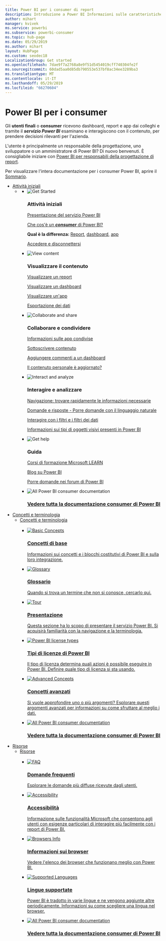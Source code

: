 ```yaml
---
title: Power BI per i consumer di report
description: Introduzione a Power BI Informazioni sulle caratteristiche e le funzionalità di Power BI e sulle potenzialità offerte per i consumer e gli utenti finali di Power BI.
author: mihart
manager: kvivek
ms.service: powerbi
ms.subservice: powerbi-consumer
ms.topic: hub-page
ms.date: 05/29/2019
ms.author: mihart
layout: HubPage
ms.custom: seodec18
LocalizationGroup: Get started
ms.openlocfilehash: 7dae9f7a2768a8e9f51d5454019cff740304fe2f
ms.sourcegitcommit: 60dad5aa0d85db790553e537bf8ac34ee3289ba3
ms.translationtype: MT
ms.contentlocale: it-IT
ms.lasthandoff: 05/29/2019
ms.locfileid: "66270604"
---
```

<div id="main" class="v2">
      <div class="container">
            <h1 class="">Power BI per i consumer</h1>
            <p>Gli <b>utenti finali</b> o <b>consumer</b> ricevono dashboard, report e app dai colleghi e tramite il <b><i>servizio Power BI</i></b> esaminano e interagiscono con il contenuto, per prendere decisioni rilevanti per l'azienda.</p>
            <p>L'utente è principalmente un responsabile della progettazione, uno sviluppatore o un amministratore di Power BI? Di nuovo benvenuti. È consigliabile iniziare con <a href="../power-bi-creator-landing.md">Power BI per responsabili della progettazione di report</a>.</p>
            <p>Per visualizzare l'intera documentazione per i consumer Power BI, aprire il <a href="end-user-consumer.md">Sommario</a>.</p>
            <ul class="pivots">
            <li>
                <a href="#get-started" data-linktype="self-bookmark">Attività iniziali</a>
                <ul id="get-started" class="cardsF">
                    <li>
                        <a data-default="true" href="#getstarted" data-linktype="self-bookmark"></a>
                        <ul id="getstarted" class="cardsF">
                            <li>
                                <div class="cardSize">
                                    <div class="cardPadding">
                                        <div class="card">
                                            <div class="cardImageOuter">
                                                <div class="cardImage">
                                                    <img alt="Get Started" src="media/end-user-consumer/get-started.svg" data-linktype="relative-path">
                                                </div>
                                            </div>
                                            <div class="cardText">
                                                <h3>Attività iniziali</h3>
                                                <p><a href="/power-bi/service-get-started" data-linktype="absolute-path">Presentazione del servizio Power BI</a></p>
                                                <p><a href="/power-bi/consumer/end-user-consumer" data-linktype="absolute-path">Che cos'è un <b><i>consumer</i></b> di Power BI?</a></p>
                                                <p><b>Qual è la differenza:</b> <a href="/power-bi/consumer/end-user-reports" data-linktype="absolute-path">Report</a>, <a href="/power-bi/consumer/end-user-dashboards" data-linktype="absolute-path">dashboard</a>, <a href="/power-bi/consumer/end-user-apps" data-linktype="absolute-path">app</a></p>
                                                <p><a href="/power-bi/consumer/end-user-sign-in" data-linktype="absolute-path">Accedere e disconnettersi</a></p>
                                            </div>
                                        </div>
                                    </div>
                                </div>
                            </li>
                            <li>
                                <div class="cardSize">
                                    <div class="cardPadding">
                                        <div class="card">
                                            <div class="cardImageOuter">
                                                <div class="cardImage">
                                                    <img alt="View content" src="media/end-user-consumer/view-content.svg" data-linktype="relative-path">
                                                </div>
                                            </div>
                                            <div class="cardText">
                                                <h3>Visualizzare il contenuto</h3>
                                                <p><a href="/power-bi/consumer/end-user-report-open" data-linktype="absolute-path">Visualizzare un report</a></p>
                                                <p><a href="/power-bi/consumer/end-user-dashboard-open" data-linktype="absolute-path">Visualizzare un dashboard</a></p>
                                                <p><a href="/power-bi/consumer/end-user-app-view" data-linktype="absolute-path">Visualizzare un'app</a></p>
                                                <p><a href="/power-bi/consumer/end-user-export" data-linktype="absolute-path">Esportazione dei dati</a>
                                            </div>
                                        </div>
                                    </div>
                                </div>
                            </li>
                            <li>
                                <div class="cardSize">
                                    <div class="cardPadding">
                                        <div class="card">
                                            <div class="cardImageOuter">
                                                <div class="cardImage">
                                                    <img alt="Collaborate and share" src="media/end-user-consumer/collaborate-share.svg" data-linktype="relative-path">
                                                </div>
                                            </div>
                                            <div class="cardText">
                                                <h3>Collaborare e condividere</h3>
                                                <p><a href="/power-bi/consumer/end-user-apps" data-linktype="absolute-path">Informazioni sulle app condivise</a></p>
                                                <p><a href="/power-bi/consumer/end-user-subscribe" data-linktype="absolute-path">Sottoscrivere contenuto</a></p>
                                                <p><a href="/power-bi/consumer/end-user-comment" data-linktype="absolute-path">Aggiungere commenti a un dashboard</a></p>
                                                <p><a href="/power-bi/consumer/end-user-fresh" data-linktype="absolute-path">Il contenuto personale è aggiornato?</a></p>
                                            </div>
                                        </div>
                                    </div>
                                </div>
                            </li>
                            <li>
                                <div class="cardSize">
                                    <div class="cardPadding">
                                        <div class="card">
                                            <div class="cardImageOuter">
                                                <div class="cardImage">
                                                    <img alt="Interact and analyze" src="media/end-user-consumer/interact-analyze.svg" data-linktype="relative-path">
                                                </div>
                                            </div>
                                            <div class="cardText">
                                                <h3>Interagire e analizzare</h3>
                                                <p><a href="/power-bi/consumer/end-user-experience" data-linktype="absolute-path">Navigazione: trovare rapidamente le informazioni necessarie</a></p>
                                                <p><a href="/power-bi/consumer/end-user-q-and-a" data-linktype="absolute-path">Domande e risposte - Porre domande con il linguaggio naturale</a></p>
                                                <p><a href="/power-bi/consumer/end-user-report-filter" data-linktype="absolute-path">Interagire con i filtri e i filtri dei dati</a></p>
                                                <p><a href="/power-bi/consumer/end-user-visual-type" data-linktype="absolute-path">Informazioni sui tipi di oggetti visivi presenti in Power BI</a></p>
                                            </div>
                                        </div>
                                    </div>
                                </div>
                            </li>
                            <li>
                                <div class="cardSize">
                                    <div class="cardPadding">
                                        <div class="card">
                                            <div class="cardImageOuter">
                                                <div class="cardImage">
                                                    <img alt="Get help" src="media/end-user-consumer/get-help.svg" data-linktype="relative-path">
                                                </div>
                                            </div>
                                            <div class="cardText">
                                                <h3>Guida</h3>
                                            <p><a href="https://docs.microsoft.com/en-us/learn/paths/consume-data-with-power-bi/" data-linktype="absolute-path">Corsi di formazione Microsoft LEARN</a></p>
                                                <p><a href="https://powerbi.microsoft.com/blog/" data-linktype="absolute-path">Blog su Power BI</a></p>
                                                <p><a href="http://community.powerbi.com/" data-linktype="absolute-path">Porre domande nei forum di Power BI</a></p>
                                            </div>
                                        </div>
                                    </div>
                                </div>
                            </li>
                            <li>
                                <div class="cardSize">
                                    <div class="cardPadding">
                                        <div class="card">
                                            <div class="cardImageOuter">
                                                <div class="cardImage">
                                                    <img alt="All Power BI consumer documentation" src="media/end-user-consumer/see-all.svg" data-linktype="relative-path">
                                                </div>
                                            </div>
                                            <div class="cardText">
                                                <a href="end-user-consumer.md" data-linktype="absolute-path">
                                                <h3>Vedere tutta la documentazione consumer di Power BI</h3></a>
                                            </div>
                                        </div>
                                    </div>
                                </div>
                            </li>
                        </ul>
                    </li>
                </ul>
            </li>
            <li>
                <a href="#concepts-terminology" data-linktype="self-bookmark">Concetti e terminologia</a>
                <ul id="concepts-terminology">
                    <li>
                        <a href="#conceptsterminology" data-linktype="self-bookmark">Concetti e terminologia</a>
                        <ul id="conceptsterminology" class="cardsC">
                            <br>
                            <li>
                                <a href="/power-bi/consumer/End-user-basic-concepts" data-linktype="absolute-path">
                                    <div class="cardSize">
                                        <div class="cardPadding">
                                            <div class="card">
                                                <div class="cardImageOuter">
                                                    <div class="cardImage bgdAccent1">
                                                        <img src="media/end-user-consumer/basic-concepts.svg" alt="Basic Concepts" data-linktype="relative-path">
                                                    </div>
                                                </div>
                                                <div class="cardText">
                                                    <h3>Concetti di base</h3>
                                                    <p>Informazioni sui concetti e i blocchi costitutivi di Power BI e sulla loro integrazione.</p>
                                                </div>
                                            </div>
                                        </div>
                                    </div>
                                </a>
                            </li>
                            <li>
                                <a href="/power-bi/consumer/End-user-glossary" data-linktype="absolute-path">
                                    <div class="cardSize">
                                        <div class="cardPadding">
                                            <div class="card">
                                                <div class="cardImageOuter">
                                                    <div class="cardImage bgdAccent1">
                                                        <img src="media/end-user-consumer/glossary.svg" alt="Glossary" data-linktype="relative-path">
                                                    </div>
                                                </div>
                                                <div class="cardText">
                                                    <h3>Glossario</h3>
                                                    <p>Quando si trova un termine che non si conosce, cercarlo qui.</p>
                                                </div>
                                            </div>
                                        </div>
                                    </div>
                                </a>
                            </li>
                            <li>
                                <a href="/power-bi/consumer/end-user-experience" data-linktype="absolute-path">
                                    <div class="cardSize">
                                        <div class="cardPadding">
                                            <div class="card">
                                                <div class="cardImageOuter">
                                                    <div class="cardImage bgdAccent1">
                                                        <img src="media/end-user-consumer/tour.svg" alt="Tour" data-linktype="relative-path">
                                                    </div>
                                                </div>
                                                <div class="cardText">
                                                    <h3>Presentazione</h3>
                                                    <p>Questa sezione ha lo scopo di presentare il servizio Power BI. Si acquisirà familiarità con la navigazione e la terminologia.</p>
                                                </div>
                                            </div>
                                        </div>
                                    </div>
                                </a>
                            </li>
                            <li>
                                <a href="/power-bi/service-admin-licensing-organization" data-linktype="absolute-path">
                                    <div class="cardSize">
                                        <div class="cardPadding">
                                            <div class="card">
                                                <div class="cardImageOuter">
                                                    <div class="cardImage bgdAccent1">
                                                        <img src="media/end-user-consumer/power-bi-license-types.svg" alt="Power BI license types" data-linktype="relative-path">
                                                    </div>
                                                </div>
                                                <div class="cardText">
                                                    <h3>Tipi di licenze di Power BI</h3>
                                                    <p>Il tipo di licenza determina quali azioni è possibile eseguire in Power BI. Definire quale tipo di licenza si sta usando.</p>
                                                </div>
                                            </div>
                                        </div>
                                    </div>
                                </a>
                            </li>
                            <li>
                                <a href="/power-bi/consumer/end-user-featured" data-linktype="absolute-path">
                                    <div class="cardSize">
                                        <div class="cardPadding">
                                            <div class="card">
                                                <div class="cardImageOuter">
                                                    <div class="cardImage bgdAccent1">
                                                        <img src="media/end-user-consumer/advanced-concepts.svg" alt="Advanced Concepts" data-linktype="relative-path">
                                                    </div>
                                                </div>
                                                <div class="cardText">
                                                    <h3>Concetti avanzati</h3>
                                                    <p>Si vuole approfondire uno o più argomenti? Esplorare questi argomenti avanzati per informazioni su come sfruttare al meglio i dati. </p>
                                                </div>
                                            </div>
                                        </div>
                                    </div>
                                </a>
                            </li>
                            <li>
                                <a href="end-user-consumer.md" data-linktype="absolute-path">
                                    <div class="cardSize">
                                        <div class="cardPadding">
                                            <div class="card">
                                                <div class="cardImageOuter">
                                                    <div class="cardImage bgdAccent1">
                                                        <img src="media/end-user-consumer/See_All_400x140.svg" alt="All Power BI consumer documentation" data-linktype="relative-path">
                                                    </div>
                                                </div>
                                                <div class="cardText">
                                                    <h3>Vedere tutta la documentazione consumer di Power BI</h3>
                                                </div>
                                            </div>
                                        </div>
                                    </div>
                                </a>
                            </li>
                        </ul>
                    </li>
                </ul>
            </li>
            <li>
                <a href="#resources" data-linktype="self-bookmark">Risorse</a>
                <ul id="resources">
                    <li>
                        <a href="#resources" data-linktype="self-bookmark">Risorse</a>
                        <ul id="resources" class="cardsC">
                            <br>
                            <li>
                                <a href="/power-bi/consumer/end-user-faq" data-linktype="absolute-path">
                                    <div class="cardSize">
                                        <div class="cardPadding">
                                            <div class="card">
                                                <div class="cardImageOuter">
                                                    <div class="cardImage bgdAccent1">
                                                        <img src="media/end-user-consumer/faq.svg" alt="FAQ" data-linktype="relative-path">
                                                    </div>
                                                </div>
                                                <div class="cardText">
                                                    <h3>Domande frequenti</h3>
                                                    <p>Esplorare le domande più diffuse ricevute dagli utenti.</p>
                                                </div>
                                            </div>
                                        </div>
                                    </div>
                                </a>
                            </li>
                            <li>
                                <a href="/power-bi/desktop-accessibility" data-linktype="absolute-path">
                                    <div class="cardSize">
                                        <div class="cardPadding">
                                            <div class="card">
                                                <div class="cardImageOuter">
                                                    <div class="cardImage bgdAccent1">
                                                        <img src="media/end-user-consumer/accessibility.svg" alt="Accessibility" data-linktype="relative-path">
                                                    </div>
                                                </div>
                                                <div class="cardText">
                                                    <h3>Accessibilità</h3>
                                                    <p>Informazione sulle funzionalità Microsoft che consentono agli utenti con esigenze particolari di interagire più facilmente con i report di Power BI. </p>
                                                </div>
                                            </div>
                                        </div>
                                    </div>
                                </a>
                            </li>                            
                            <li>
                                <a href="/power-bi/consumer/end-user-browsers" data-linktype="absolute-path">
                                    <div class="cardSize">
                                        <div class="cardPadding">
                                            <div class="card">
                                                <div class="cardImageOuter">
                                                    <div class="cardImage bgdAccent1">
                                                        <img src="media/end-user-consumer/browser-info.svg" alt="Browsers Info" data-linktype="relative-path">
                                                    </div>
                                                </div>
                                                <div class="cardText">
                                                    <h3>Informazioni sui browser</h3>
                                                    <p>Vedere l'elenco dei browser che funzionano meglio con Power BI. </p>
                                                </div>
                                            </div>
                                        </div>
                                    </div>
                                </a>
                            </li>
                            <li>
                                <a href="/power-bi/supported-languages-countries-regions" data-linktype="absolute-path">
                                    <div class="cardSize">
                                        <div class="cardPadding">
                                            <div class="card">
                                                <div class="cardImageOuter">
                                                    <div class="cardImage bgdAccent1">
                                                        <img src="media/end-user-consumer/supported-languages.svg" alt="Supported Languages" data-linktype="relative-path">
                                                    </div>
                                                </div>
                                                <div class="cardText">
                                                    <h3>Lingue supportate</h3>
                                                    <p>Power BI è tradotto in varie lingue e ne vengono aggiunte altre periodicamente. Informazioni su come scegliere una lingua nel browser. </p>
                                                </div>
                                            </div>
                                        </div>
                                    </div>
                                </a>
                            </li>
                            <li>
                                <a href="end-user-consumer.md" data-linktype="absolute-path">
                                    <div class="cardSize">
                                        <div class="cardPadding">
                                            <div class="card">
                                                <div class="cardImageOuter">
                                                    <div class="cardImage bgdAccent1">
                                                        <img src="media/end-user-consumer/See_All_400x140.svg" alt="All Power BI consumer documentation" data-linktype="relative-path">
                                                    </div>
                                                </div>
                                                <div class="cardText">
                                                    <h3>Vedere tutta la documentazione consumer di Power BI</h3>
                                                </div>
                                            </div>
                                        </div>
                                    </div>
                                </a>
                            </li>
                        </ul>
                    </li>
                </ul>
            </li>
            </ul> 
      </div>
</div>
